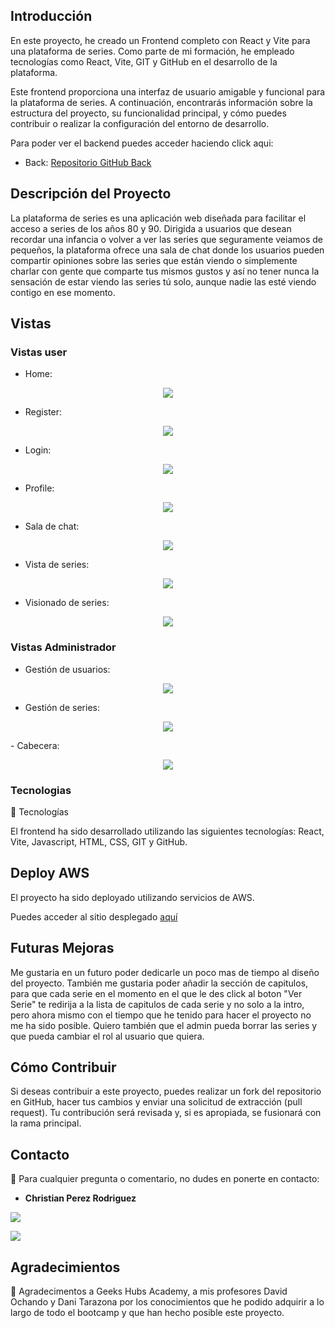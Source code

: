 ## Introducción

 En este proyecto, he creado un Frontend completo con React y Vite para una plataforma de series. Como parte de mi formación, he empleado tecnologías como React, Vite, GIT y GitHub en el desarrollo de la plataforma.

Este frontend proporciona una interfaz de usuario amigable y funcional para la plataforma de series. A continuación, encontrarás información sobre la estructura del proyecto, su funcionalidad principal, y cómo puedes contribuir o realizar la configuración del entorno de desarrollo.

Para poder ver el backend puedes acceder haciendo click aqui:
- Back: [Repositorio GitHub Back](https://github.com/Chichonicle/backend-proyecto-final.git)

## Descripción del Proyecto
 La plataforma de series es una aplicación web diseñada para facilitar el acceso a series de los años 80 y 90. Dirigida a usuarios que desean recordar una infancia o volver a ver las series que seguramente veiamos de pequeños, la plataforma ofrece una sala de chat donde los usuarios pueden compartir opiniones sobre las series que están viendo o simplemente charlar con gente que comparte tus mismos gustos y así no tener nunca la sensación de estar viendo las series tú solo, aunque nadie las esté viendo contigo en ese momento.

## Vistas


### Vistas user

- Home:
<p>
   <div align="center">
      <img src="src/img/HomeUser.png" style="max-width: 100%;" width="">
   </div>    
</p>

- Register:
<p>
   <div align="center">
      <img src="src/img/Register.png" style="max-width: 100%;" width="">
   </div>    
</p>

- Login:
<p>
   <div align="center">
      <img src="src/img/Login.png" style="max-width: 100%;" width="">
   </div>    
</p>

- Profile:
<p>
   <div align="center">
      <img src="src/img/Profile.png" style="max-width: 100%;" width="">
   </div>    
</p>

- Sala de chat:
<p>
   <div align="center">
      <img src="src/img/Chat.png" style="max-width: 100%;" width="">
   </div>    
</p>

- Vista de series:
<p>
   <div align="center">
      <img src="src/img/Series.png" style="max-width: 100%;" width="">
   </div>    
</p>

- Visionado de series:
<p>
   <div align="center">
      <img src="src/img/Visionado.png" style="max-width: 100%;" width="">
   </div>    
</p>



### Vistas Administrador

- Gestión de usuarios:
<p>
   <div align="center">
      <img src="src/img/Users.png" style="max-width: 100%;" width="">
   </div>    
</p>

- Gestión de series:
<p>
   <div align="center">
      <img src="src/img/CreateSerie.png" style="max-width: 100%;" width="">
   </div>    
</p>
- Cabecera:
<p>
   <div align="center">
      <img src="src/img/CabeceraAdmin.png" style="max-width: 100%;" width="">
   </div>    
</p>



### Tecnologias

🔧 Tecnologías

El frontend ha sido desarrollado utilizando las siguientes tecnologías: React, Vite, Javascript, HTML, CSS, GIT y GitHub.

## Deploy AWS

El proyecto ha sido deployado utilizando servicios de AWS.

 Puedes acceder al sitio desplegado [aquí](https://master.d9j3ers4zrglm.amplifyapp.com/)

 ## Futuras Mejoras

Me gustaria en un futuro poder dedicarle un poco mas de tiempo al diseño del proyecto.
También me gustaria poder añadir la sección de capitulos, para que cada serie en el momento en el que le des click al boton "Ver Serie" te redirija a la lista de capitulos de cada serie y no solo a la intro, pero ahora mismo con el tiempo que he tenido para hacer el proyecto no me ha sido posible.
Quiero también que el admin pueda borrar las series y que pueda cambiar el rol al usuario que quiera.

## Cómo Contribuir

 Si deseas contribuir a este proyecto, puedes realizar un fork del repositorio en GitHub, hacer tus cambios y enviar una solicitud de extracción (pull request). Tu contribución será revisada y, si es apropiada, se fusionará con la rama principal.

## Contacto

📧 Para cualquier pregunta o comentario, no dudes en ponerte en contacto:

- **Christian Perez Rodriguez**

<a href = "[mailto:chichonicle@gmail.com](mailto:chichonicle@gmail.com)"><img src="https://img.shields.io/badge/Gmail-C6362C?style=for-the-badge&logo=gmail&logoColor=white" target="_blank"></a>

<a href="https://github.com/Chichonicle" target="_blank"><img src="https://img.shields.io/badge/github-24292F?style=for-the-badge&logo=github&logoColor=green" target="_blank"></a>


## Agradecimientos

👏 Agradecimentos a Geeks Hubs Academy, a mis profesores David Ochando y Dani Tarazona por los conocimientos que he podido adquirir a lo largo de todo el bootcamp y que han hecho posible este proyecto.